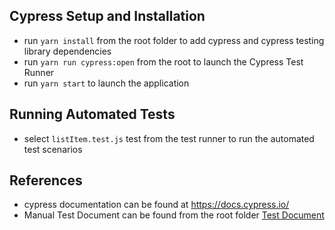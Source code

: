 ## Cypress Setup and Installation

- run `yarn install` from the root folder to add cypress and cypress testing library dependencies
- run `yarn run cypress:open` from the root to launch the Cypress Test Runner
- run `yarn start` to launch the application

## Running Automated Tests

- select `listItem.test.js` test from the test runner to run the automated test scenarios

## References

- cypress documentation can be found at https://docs.cypress.io/
- Manual Test Document can be found from the root folder [Test Document](https://github.com/Nav-2d/qa-dev-2020-11/blob/master/TestDocument.md)
